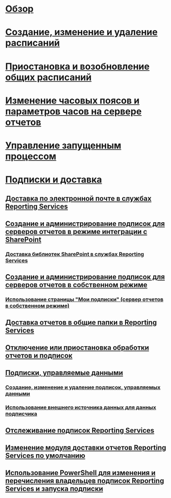 # [Обзор](schedules.md)  
# [Создание, изменение и удаление расписаний](create-modify-and-delete-schedules.md)  
# [Приостановка и возобновление общих расписаний](pause-and-resume-shared-schedules.md)  
# [Изменение часовых поясов и параметров часов на сервере отчетов](change-time-zones-and-clock-settings-on-a-report-server.md)  
# [Управление запущенным процессом](manage-a-running-process.md)  
# [Подписки и доставка](subscriptions-and-delivery-reporting-services.md)  
## [Доставка по электронной почте в службах Reporting Services](e-mail-delivery-in-reporting-services.md)  
## [Создание и администрирование подписок для серверов отчетов в режиме интеграции с SharePoint](create-and-manage-subscriptions-for-sharepoint-mode-report-servers.md)  
### [Доставка библиотек SharePoint в службах Reporting Services](sharepoint-library-delivery-in-reporting-services.md)  
## [Создание и администрирование подписок для серверов отчетов в собственном режиме](create-and-manage-subscriptions-for-native-mode-report-servers.md)  
### [Использование страницы "Мои подписки" (сервер отчетов в собственном режиме)](use-my-subscriptions-native-mode-report-server.md)  
## [Доставка отчетов в общие папки в Reporting Services](file-share-delivery-in-reporting-services.md)  
## [Отключение или приостановка обработки отчетов и подписок](disable-or-pause-report-and-subscription-processing.md)  
## [Подписки, управляемые данными](data-driven-subscriptions.md)  
### [Создание, изменение и удаление подписок, управляемых данными](create-modify-and-delete-data-driven-subscriptions.md)  
### [Использование внешнего источника данных для данных подписчика](use-an-external-data-source-for-subscriber-data-data-driven-subscription.md)  
## [Отслеживание подписок Reporting Services](monitor-reporting-services-subscriptions.md)  
## [Изменение модуля доставки отчетов Reporting Services по умолчанию](change-the-default-reporting-services-delivery-extension.md)  
## [Использование PowerShell для изменения и перечисления владельцев подписок Reporting Services и запуска подписки](manage-subscription-owners-and-run-subscription-powershell.md)  
